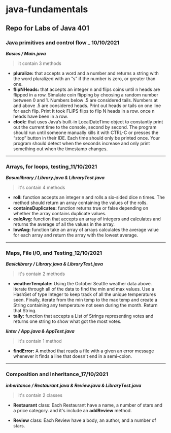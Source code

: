 

# java-fundamentals

## Repo for Labs of Java 401
### **Java primitives and control flow** _ 10/10/2021

***Basics / Main.java***

> it contain 3 methods

* **pluralize:**  that accepts a word and a number and returns a string with the word pluralized with an “s” if the number is zero, or greater than one.
* **flipNHeads:** that accepts an integer n and flips coins until n heads are flipped in a row. Simulate coin flipping by choosing a random number between 0 and 1. Numbers below .5 are considered tails. Numbers at and above .5 are considered heads. Print out heads or tails on one line for each flip. Print It took FLIPS flips to flip N heads in a row. once n heads have been in a row.
* **clock:** that uses Java’s built-in LocalDateTime object to constantly print out the current time to the console, second by second. The program should run until someone manually kills it with CTRL-C or presses the “stop” button in their IDE. Each time should only be printed once. Your program should detect when the seconds increase and only print something out when the timestamp changes.

-------

### **Arrays, for loops, testing**_11/10/2021


***Basuclibrary / Library.java & LibraryTest.java***

> it's contain 4 methods

* **roll:**  function accepts an integer n and rolls a six-sided dice n times.
  The method should return an array containing the values of the rolls.
* **containsDuplicates:** function returns true or false
  depending on whether the array contains duplicate values.
* **calcAvg:** function that accepts an array of integers
  and calculates and returns the average of all the values in the array.
* **lowAvg:** function take an array of arrays calculates the average value for each
  array and return the array with the lowest average.

----------

### **Maps, File I/O, and Testing**_12/10/2021


***Basiclibrary / Library.java & LibraryTest.java***

> it's contain 2 methods

* **weatherTemplate:**  Using the October Seattle weather data above. Iterate through all of the data to find the min and max values. Use a HashSet of type Integer to keep track of all the unique temperatures seen. Finally, iterate from the min temp to the max temp and create a String containing any temperature 
not seen during the month. Return that String.
* **tally:** function that accepts a List of Strings representing votes and returns one string to show what got the most votes.

***linter / App.java & AppTest.java***

> it's contain 1 method 

* **findError:**
A method that reads a file with a given an error message whenever it finds a line that doesn't end in a semi-colon.
----------

### **Composition and Inheritance**_17/10/2021

***inheritance / Restaurant.java & Review.java & LibraryTest.java***
> it's contain 2 classes 

* **Restaurant** class: Each Restaurant have a name, a number of stars and a price category.
and it's include an **addReview** method.

* **Review** class: Each Review have a body, an author, and a number of stars.


